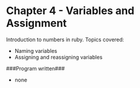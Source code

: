 Chapter 4 - Variables and Assignment
===================

Introduction to numbers in ruby.
Topics covered:
* Naming variables
* Assigning and reassigning variables

###Program written###

* none

